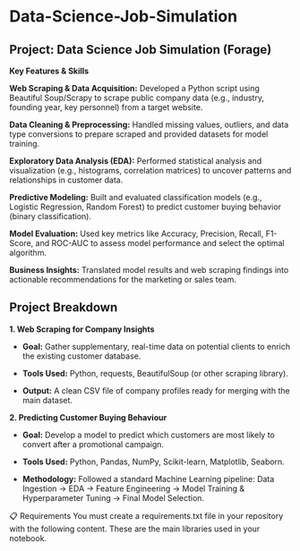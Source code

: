 # Data-Science-Job-Simulation

## Project: Data Science Job Simulation (Forage)
**Key Features & Skills**

**Web Scraping & Data Acquisition:** Developed a Python script using Beautiful Soup/Scrapy to scrape public company data (e.g., industry, founding year, key personnel) from a target website.

**Data Cleaning & Preprocessing:** Handled missing values, outliers, and data type conversions to prepare scraped and provided datasets for model training.

**Exploratory Data Analysis (EDA):** Performed statistical analysis and visualization (e.g., histograms, correlation matrices) to uncover patterns and relationships in customer data.

**Predictive Modeling:** Built and evaluated classification models (e.g., Logistic Regression, Random Forest) to predict customer buying behavior (binary classification).

**Model Evaluation:** Used key metrics like Accuracy, Precision, Recall, F1-Score, and ROC-AUC to assess model performance and select the optimal algorithm.

**Business Insights:** Translated model results and web scraping findings into actionable recommendations for the marketing or sales team.

## Project Breakdown

**1. Web Scraping for Company Insights**
   
 * **Goal:** Gather supplementary, real-time data on potential clients to enrich the existing customer database.

 * **Tools Used:** Python, requests, BeautifulSoup (or other scraping library).

 * **Output:** A clean CSV file of company profiles ready for merging with the main dataset.
   

**2. Predicting Customer Buying Behaviour**
   
 * **Goal:** Develop a model to predict which customers are most likely to convert after a promotional campaign.

 * **Tools Used:** Python, Pandas, NumPy, Scikit-learn, Matplotlib, Seaborn.

 * **Methodology:** Followed a standard Machine Learning pipeline: Data Ingestion $\rightarrow$ EDA $\rightarrow$ Feature Engineering $\rightarrow$ Model Training & Hyperparameter Tuning $\rightarrow$ Final Model Selection.


📋 Requirements
You must create a requirements.txt file in your repository with the following content. These are the main libraries used in your notebook.
